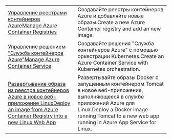 |  |  |
|---------|---------|
| <span data-ttu-id="4a588-101">[Управление реестрами контейнеров Azure][1]</span><span class="sxs-lookup"><span data-stu-id="4a588-101">[Manage Azure Container Registries][1]</span></span> | <span data-ttu-id="4a588-102">Создавайте реестры контейнеров Azure и добавляйте новые образы.</span><span class="sxs-lookup"><span data-stu-id="4a588-102">Create a new Azure Container registry and add an new image.</span></span> | 
| <span data-ttu-id="4a588-103">[Управление решением "Служба контейнеров Azure"][2]</span><span class="sxs-lookup"><span data-stu-id="4a588-103">[Manage Azure Container Service][2]</span></span> | <span data-ttu-id="4a588-104">Создавайте решения "Служба контейнеров Azure" с помощью оркестрации Kubernetes.</span><span class="sxs-lookup"><span data-stu-id="4a588-104">Create an Azure Container Service with Kubernetes orchestration.</span></span> | 
| <span data-ttu-id="4a588-105">[Развертывание образа из реестра контейнеров Azure в новое веб-приложение Linux][3]</span><span class="sxs-lookup"><span data-stu-id="4a588-105">[Deploy an image from Azure Container Registry into a new Linux Web App][3]</span></span> | <span data-ttu-id="4a588-106">Развертывайте образы Docker с запущенным контейнером Tomcat в новое веб-приложение, выполняющееся в службе приложений Azure для Linux.</span><span class="sxs-lookup"><span data-stu-id="4a588-106">Deploy a Docker image running Tomcat to a new web app running in Azure App Service for Linux.</span></span> | 

[1]: https://azure.microsoft.com/resources/samples/acr-java-manage-azure-container-registry/
[2]: https://azure.microsoft.com/resources/samples/acs-java-manage-azure-container-service/
[3]: https://azure.microsoft.com/resources/samples/app-service-java-deploy-image-from-acr-to-linux/
